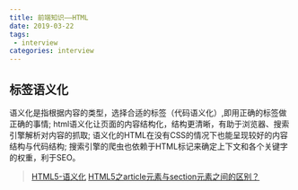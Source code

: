 ```yaml
---
title: 前端知识——HTML
date: 2019-03-22
tags:
 - interview        
categories: interview
---
```


## 标签语义化

语义化是指根据内容的类型，选择合适的标签（代码语义化）,即用正确的标签做正确的事情; html语义化让页面的内容结构化，结构更清晰，有助于浏览器、搜索引擎解析对内容的抓取; 语义化的HTML在没有CSS的情况下也能呈现较好的内容结构与代码结构; 搜索引擎的爬虫也依赖于HTML标记来确定上下文和各个关键字的权重，利于SEO。

> [HTML5-语义化](http://www.daqianduan.com/6549.html)
> [HTML5之article元素与section元素之间的区别？](https://www.cnblogs.com/Zuoguangcheng/p/5492968.html)